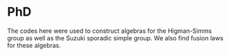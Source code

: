 # PhD
The codes here were used to construct algebras for the Higman-Simms group as well 
as the Suzuki sporadic simple group. We also find fusion laws for these algebras.
